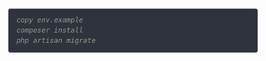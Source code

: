 <pre style="box-sizing: border-box; -webkit-font-smoothing: antialiased; background: #2f333d; font-family: Menlo, Monaco, monospace; line-height: 21px; margin-bottom: 1.5em; overflow: auto; padding: 12.3438px 15.4219px; border: 1px solid #292c33; border-radius: 4px; color: #d2d2d2; font-size: 14px;"><span style="color: #d2d2d2; font-family: Menlo, Monaco, monospace;"><span style="font-size: 14px;"><span style="color: #d2d2d2; font-family: Menlo, Monaco, monospace;"><span style="font-size: 14px;"><span style="color: #d2d2d2; font-family: Menlo, Monaco, monospace;"><span style="font-size: 14px;"><span style="color: #99968b; font-family: Menlo, Monaco, monospace;"><span style="font-size: 14px;"><i>copy env.example
composer install
php artisan migrate</i></span></span><span style="color: #d2d2d2; font-family: Menlo, Monaco, monospace;"><span style="font-size: 14px;"><br /></span></span></span></span></span></span></span></span></pre>
